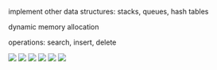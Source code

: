 implement other data structures: stacks, queues, hash tables

dynamic memory allocation

operations: search, insert, delete

![](https://i.imgur.com/UMoksfg.png)
![](https://i.imgur.com/5po0nfW.png)
![](https://i.imgur.com/amkK13J.png)
![](https://i.imgur.com/1Jm0orL.png)
![](https://i.imgur.com/zevHZej.png)
![](https://i.imgur.com/tJA2R5U.png)
